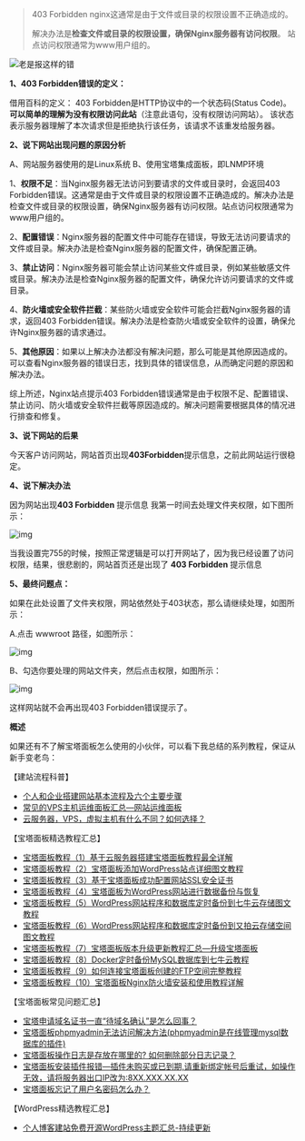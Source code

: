 > 403 Forbidden nginx这通常是由于文件或目录的权限设置不正确造成的。 
>
> 解决办法是**检查文件或目录的权限设置，确保Nginx服务器有访问权限**。 站点访问权限通常为www用户组的。

![老是报这样的错](https://cdn.jsdelivr.net/gh/Arisono-h5/technical-resources-static@dev/imgs/202407171048334.jpeg)

**1、403 Forbidden错误的定义：**

借用百科的定义：
403 Forbidden是HTTP协议中的一个状态码(Status Code)。**可以简单的理解为没有权限访问此站**（注意此语句，没有权限访问网站）。
该状态表示服务器理解了本次请求但是拒绝执行该任务，该请求不该重发给服务器。

**2、说下网站出现问题的原因分析**

A、网站服务器使用的是Linux系统
B、使用宝塔集成面板，即LNMP环境

1、**权限不足**：当Nginx服务器无法访问到要请求的文件或目录时，会返回403 Forbidden错误。这通常是由于文件或目录的权限设置不正确造成的。解决办法是检查文件或目录的权限设置，确保Nginx服务器有访问权限。站点访问权限通常为www用户组的。

2、**配置错误**：Nginx服务器的配置文件中可能存在错误，导致无法访问要请求的文件或目录。解决办法是检查Nginx服务器的配置文件，确保配置正确。

3、**禁止访问**：Nginx服务器可能会禁止访问某些文件或目录，例如某些敏感文件或目录。解决办法是检查Nginx服务器的配置文件，确保允许访问要请求的文件或目录。

4、**防火墙或安全软件拦截**：某些防火墙或安全软件可能会拦截Nginx服务器的请求，返回403 Forbidden错误。解决办法是检查防火墙或安全软件的设置，确保允许Nginx服务器的请求通过。

5、**其他原因**：如果以上解决办法都没有解决问题，那么可能是其他原因造成的。可以查看Nginx服务器的错误日志，找到具体的错误信息，从而确定问题的原因和解决办法。

综上所述，Nginx站点提示403 Forbidden错误通常是由于权限不足、配置错误、禁止访问、防火墙或安全软件拦截等原因造成的。解决问题需要根据具体的情况进行排查和修复。



**3、说下网站的后果**

 今天客户访问网站，网站首页出现**403Forbidden**提示信息，之前此网站运行很稳定。

**4、说下解决办法**

因为网站出现**403 Forbidden** 提示信息 我第一时间去处理文件夹权限，如下图所示：



![img](https://cdn.jsdelivr.net/gh/Arisono-h5/technical-resources-static@dev/imgs/202407171029156.png)



当我设置完755的时候，按照正常逻辑是可以打开网站了，因为我已经设置了访问权限，结果，很悲剧的，网站首页还是出现了 **403 Forbidden** 提示信息

**5、最终问题点：**

如果在此处设置了文件夹权限，网站依然处于403状态，那么请继续处理，如图所示：

A.点击 wwwroot 路径，如图所示：



![img](https://cdn.jsdelivr.net/gh/Arisono-h5/technical-resources-static@dev/imgs/202407171029424.png)



B、勾选你要处理的网站文件夹，然后点击权限，如图所示：



![img](https://cdn.jsdelivr.net/gh/Arisono-h5/technical-resources-static@dev/imgs/202407171029925.png)



这样网站就不会再出现403 Forbidden错误提示了。





**概述**


如果还有不了解宝塔面板怎么使用的小伙伴，可以看下我总结的系列教程，保证从新手变老鸟：

【建站流程科普】

- [个人和企业搭建网站基本流程及六个主要步骤](http://tencent.yundashi168.com/552.html "个人和企业搭建网站基本流程及六个主要步骤")
- [常见的VPS主机运维面板汇总—网站运维面板](http://tencent.yundashi168.com/902.html)
- [云服务器，VPS，虚拟主机有什么不同？如何选择？](http://tencent.yundashi168.com/838.html)

【宝塔面板精选教程汇总】

- [宝塔面板教程（1）基于云服务器搭建宝塔面板教程最全详解](http://tencent.yundashi168.com/327.html)
- [宝塔面板教程（2）宝塔面板添加WordPress站点详细图文教程](http://tencent.yundashi168.com/558.html)
- [宝塔面板教程（3）基于宝塔面板成功配置网站SSL安全证书](http://tencent.yundashi168.com/652.html)
- [宝塔面板教程（4）宝塔面板为WordPress网站进行数据备份与恢复](http://tencent.yundashi168.com/503.html)
- [宝塔面板教程（5）WordPress网站程序和数据库定时备份到七牛云存储图文教程](http://tencent.yundashi168.com/740.html "宝塔面板教程（5）网站程序和数据库定时备份到七牛云存储图文教程")
- [宝塔面板教程（6）WordPress网站程序和数据库定时备份到又拍云存储空间图文教程](http://tencent.yundashi168.com/749.html) 
- [宝塔面板教程（7）宝塔面板版本升级更新教程汇总—升级宝塔面板](http://tencent.yundashi168.com/742.html "宝塔面板教程（7）宝塔面板版本升级更新教程汇总—升级宝塔面板")
- [宝塔面板教程（8）Docker定时备份MySQL数据库到七牛云教程](http://tencent.yundashi168.com/865.html "宝塔面板教程（8）Docker定时备份MySQL数据库到七牛云教程")
- [宝塔面板教程（9）如何连接宝塔面板创建的FTP空间完整教程](http://tencent.yundashi168.com/867.html)
- [宝塔面板教程（10）宝塔面板Nginx防火墙安装和使用教程详解](https://www.yundashi168.com/409.html "宝塔面板教程（10）宝塔面板Nginx防火墙插件安装和使用教程详解")


【宝塔面板常见问题汇总】

- [宝塔申请域名证书一直“待域名确认”是怎么回事？](http://tencent.yundashi168.com/789.html)
- [宝塔面板phpmyadmin无法访问解决方法(phpmyadmin是在线管理mysql数据库的插件)](https://www.yundashi168.com/369.html)
- [宝塔面板操作日志是存放在哪里的? 如何删除部分日志记录？](https://www.yundashi168.com/408.html "宝塔面板操作日志是存放在哪里的?如何删除部分日志记录？")
- [宝塔面板安装插件报错—插件未购买或已到期,请重新绑定帐号后重试，如操作无效，请将服务器出口IP改为:8XX.XXX.XX.XX](https://www.yundashi168.com/407.html "宝塔面板安装插件报错—插件未购买或已到期,请重新绑定帐号后重试，如操作无效，请将服务器出口IP改为:8XX.XXX.XX.XX")
- [宝塔面板忘记了用户名密码怎么办？](https://www.yundashi168.com/480.html)

【WordPress精选教程汇总】

- [个人博客建站免费开源WordPress主题汇总-持续更新](https://www.yundashi168.com/405.html "个人博客建站免费开源WordPress主题汇总-持续更新")